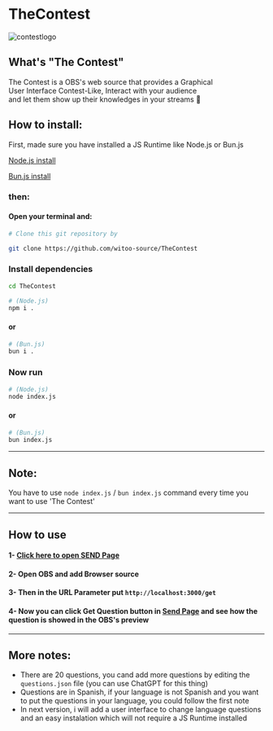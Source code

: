 # TheContest

![contestlogo](https://github.com/user-attachments/assets/ed6f09fc-95c9-42b2-8e95-991ecda0db8f)


## What's "The Contest"

The Contest is a OBS's web source that provides a Graphical 
<br>
User Interface Contest-Like, Interact with your audience 
<br>
and let them show up their knowledges in your streams 🙈

## How to install:

First, made sure you have installed a JS Runtime like Node.js or Bun.js 

[Node.js install](https://nodejs.org/en "Node.js Official Website")

[Bun.js install](https://bun.sh)

### then:

#### Open your terminal and:

```bash
# Clone this git repository by

git clone https://github.com/witoo-source/TheContest
```
### Install dependencies

```bash
cd TheContest
```
```bash
# (Node.js)
npm i .
```

#### or

```bash
# (Bun.js)
bun i .
```

### Now run
```bash
# (Node.js)
node index.js
```

#### or

```bash
# (Bun.js)
bun index.js
```

-----

## Note: 

You have to use `node index.js` / `bun index.js` command every time you want to use 'The Contest'

-----

## How to use

#### 1- [Click here to open SEND Page](http://localhost:3000/send)
#### 2- Open OBS and add Browser source
#### 3- Then in the URL Parameter put `http://localhost:3000/get`
#### 4- Now you can click Get Question button in [Send Page](http://localhost:3000/send) and see how the question is showed in the OBS's preview

-----

## More notes:

- There are 20 questions, you cand add more questions by editing the `questions.json` file (you can use ChatGPT for this thing)
- Questions are in Spanish, if your language is not Spanish and you want to put the questions in your language, you could follow the first note
- In next version, i will add a user interface to change language questions and an easy instalation which will not require a JS Runtime installed  
